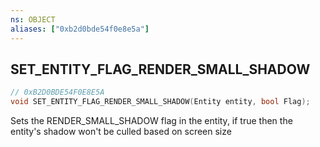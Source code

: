 ```yaml
---
ns: OBJECT
aliases: ["0xb2d0bde54f0e8e5a"]
---
```

## SET_ENTITY_FLAG_RENDER_SMALL_SHADOW

```c
// 0xB2D0BDE54F0E8E5A
void SET_ENTITY_FLAG_RENDER_SMALL_SHADOW(Entity entity, bool Flag);
```

Sets the RENDER_SMALL_SHADOW flag in the entity, if true then the entity's shadow won't be culled based on screen size

